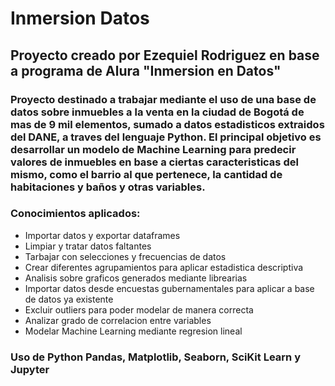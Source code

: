 # Inmersion Datos

## Proyecto creado por Ezequiel Rodriguez en base a programa de Alura "Inmersion en Datos"

### Proyecto destinado a trabajar mediante el uso de una base de datos sobre inmuebles a la venta en la ciudad de Bogotá de mas de 9 mil elementos, sumado a datos estadisticos extraidos del DANE, a traves del lenguaje Python. El principal objetivo es desarrollar un modelo de Machine Learning para predecir valores de inmuebles en base a ciertas caracteristicas del mismo, como el barrio al que pertenece, la cantidad de habitaciones y baños y otras variables.

### Conocimientos aplicados:
* Importar datos y exportar dataframes
* Limpiar y tratar datos faltantes
* Tarbajar con selecciones y frecuencias de datos
* Crear diferentes agrupamientos para aplicar estadistica descriptiva
* Analisis sobre graficos generados mediante librearias
* Importar datos desde encuestas gubernamentales para aplicar a base de datos ya existente
* Excluir outliers para poder modelar de manera correcta
* Analizar grado de correlacion entre variables
* Modelar Machine Learning mediante regresion lineal

### Uso de Python Pandas, Matplotlib, Seaborn, SciKit Learn y Jupyter

